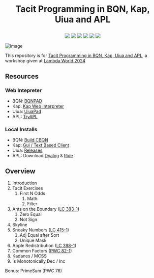 # <p align="center">Tacit Programming in BQN, Kap, Uiua and APL</p>

<p align="center">
    <a href="https://github.com/codereport/2024-10-Lambda-World-Workshop/issues" alt="contributions welcome">
        <img src="https://img.shields.io/badge/contributions-welcome-brightgreen.svg?style=flat" /></a>
    <a href="https://lbesson.mit-license.org/" alt="MIT license">
        <img src="https://img.shields.io/badge/License-MIT-blue.svg" /></a>        
    <a href="mlochbaum.github.io/BQN">
        <img src="https://img.shields.io/badge/BQN-0.7-ff69b4.svg"/></a>
    <a href="https://github.com/codereport?tab=followers" alt="GitHub followers">
        <img src="https://img.shields.io/github/followers/codereport.svg?style=social&label=Follow" /></a>
    <a href="https://GitHub.com/codereport/2024-10-Lambda-World-Workshop/stargazers/" alt="GitHub stars">
        <img src="https://img.shields.io/github/stars/codereport/2024-10-Lambda-World-Workshop.svg?style=social&label=Star" /></a>
    <a href="https://twitter.com/code_report" alt="Twitter">
        <img src="https://img.shields.io/twitter/follow/code_report.svg?style=social&label=@code_report" /></a>
</p>

![image](https://github.com/user-attachments/assets/671e027b-7fc9-4772-8ef3-b4f5de0686a1)

This repository is for [Tacit Programming in BQN, Kap, Uiua and APL](https://lambda.world/workshops/Tacit%20Programming%20in%20BQN,%20Kap,%20Uiua%20and%20APL/), a workshop given at [Lambda World 2024](https://lambda.world/).

## Resources

### Web Intepreter

* BQN: [BQNPAD](https://bqnpad.mechanize.systems/)
* Kap: [Kap Web Interpreter](https://kapdemo.dhsdevelopments.com/clientweb2/)
* Uiua: [UiuaPad](https://www.uiua.org/pad?src=0_13_0-dev_2__)
* APL: [TryAPL](https://tryapl.org/)

### Local Installs

* BQN: [Build CBQN](https://github.com/dzaima/CBQN)
* Kap: [Gui / Text Based Client](https://kapdemo.dhsdevelopments.com/)
* Uiua: [Releases](https://github.com/uiua-lang/uiua/releases)
* APL: Download [Dyalog](https://www.dyalog.com/dyalog/dyalog-versions/190.htm) & [Ride](https://github.com/Dyalog/ride)

## Overview

1. Introduction
2. Tacit Exercises
   1. First N Odds
      1. Math
      2. Filter
3. Ants on the Boundary ([LC 383-1](https://leetcode.com/problems/ant-on-the-boundary))
   1. Zero Equal
   2. Not Sign
4. Skyline
5. Sneaky Numbers ([LC 415-1](https://leetcode.com/problems/the-two-sneaky-numbers-of-digitville))
   1. Adj Equal after Sort
   2. Unique Mask
6. Apple Redistribution ([LC 388-1](https://leetcode.com/problems/apple-redistribution-into-boxes))
7. Common Factors ([PWC 82-1](https://theweeklychallenge.org/blog/perl-weekly-challenge-082/))
8. Kadanes / MCSS
9. Is Monotonically Dec / Inc

Bonus: PrimeSum (PWC 76)
